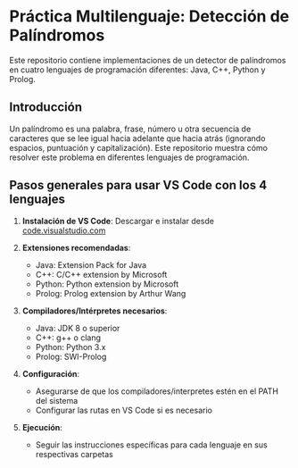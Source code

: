 # Práctica Multilenguaje: Detección de Palíndromos

Este repositorio contiene implementaciones de un detector de palíndromos en cuatro lenguajes de programación diferentes: Java, C++, Python y Prolog.

## Introducción

Un palíndromo es una palabra, frase, número u otra secuencia de caracteres que se lee igual hacia adelante que hacia atrás (ignorando espacios, puntuación y capitalización). Este repositorio muestra cómo resolver este problema en diferentes lenguajes de programación.

## Pasos generales para usar VS Code con los 4 lenguajes

1. **Instalación de VS Code**: Descargar e instalar desde [code.visualstudio.com](https://code.visualstudio.com/)

2. **Extensiones recomendadas**:
   - Java: Extension Pack for Java
   - C++: C/C++ extension by Microsoft
   - Python: Python extension by Microsoft
   - Prolog: Prolog extension by Arthur Wang

3. **Compiladores/Intérpretes necesarios**:
   - Java: JDK 8 o superior
   - C++: g++ o clang
   - Python: Python 3.x
   - Prolog: SWI-Prolog

4. **Configuración**:
   - Asegurarse de que los compiladores/interpretes estén en el PATH del sistema
   - Configurar las rutas en VS Code si es necesario

5. **Ejecución**:
   - Seguir las instrucciones específicas para cada lenguaje en sus respectivas carpetas